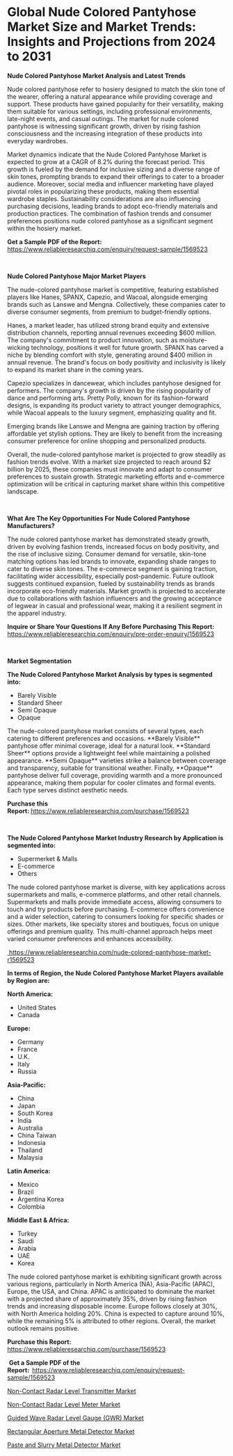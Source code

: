<p><h1>Global Nude Colored Pantyhose Market Size and Market Trends: Insights and Projections from 2024 to 2031</h1></p><p><strong>Nude Colored Pantyhose Market Analysis and Latest Trends</strong></p>
<p><p>Nude colored pantyhose refer to hosiery designed to match the skin tone of the wearer, offering a natural appearance while providing coverage and support. These products have gained popularity for their versatility, making them suitable for various settings, including professional environments, late-night events, and casual outings. The market for nude colored pantyhose is witnessing significant growth, driven by rising fashion consciousness and the increasing integration of these products into everyday wardrobes.</p><p>Market dynamics indicate that the Nude Colored Pantyhose Market is expected to grow at a CAGR of 8.2% during the forecast period. This growth is fueled by the demand for inclusive sizing and a diverse range of skin tones, prompting brands to expand their offerings to cater to a broader audience. Moreover, social media and influencer marketing have played pivotal roles in popularizing these products, making them essential wardrobe staples. Sustainability considerations are also influencing purchasing decisions, leading brands to adopt eco-friendly materials and production practices. The combination of fashion trends and consumer preferences positions nude colored pantyhose as a significant segment within the hosiery market.</p></p>
<p><strong>Get a Sample PDF of the Report:&nbsp;</strong> <a href="https://www.reliableresearchiq.com/enquiry/request-sample/1569523?utm_campaign=1578&utm_medium=2&utm_source=Github&utm_content=ia&utm_term=14102024&utm_id=nude-colored-pantyhose">https://www.reliableresearchiq.com/enquiry/request-sample/1569523</a></p>
<p>&nbsp;</p>
<p><strong>Nude Colored Pantyhose Major Market Players</strong></p>
<p><p>The nude-colored pantyhose market is competitive, featuring established players like Hanes, SPANX, Capezio, and Wacoal, alongside emerging brands such as Lanswe and Mengna. Collectively, these companies cater to diverse consumer segments, from premium to budget-friendly options.</p><p>Hanes, a market leader, has utilized strong brand equity and extensive distribution channels, reporting annual revenues exceeding $600 million. The company's commitment to product innovation, such as moisture-wicking technology, positions it well for future growth. SPANX has carved a niche by blending comfort with style, generating around $400 million in annual revenue. The brand's focus on body positivity and inclusivity is likely to expand its market share in the coming years.</p><p>Capezio specializes in dancewear, which includes pantyhose designed for performers. The company's growth is driven by the rising popularity of dance and performing arts. Pretty Polly, known for its fashion-forward designs, is expanding its product variety to attract younger demographics, while Wacoal appeals to the luxury segment, emphasizing quality and fit.</p><p>Emerging brands like Lanswe and Mengna are gaining traction by offering affordable yet stylish options. They are likely to benefit from the increasing consumer preference for online shopping and personalized products.</p><p>Overall, the nude-colored pantyhose market is projected to grow steadily as fashion trends evolve. With a market size projected to reach around $2 billion by 2025, these companies must innovate and adapt to consumer preferences to sustain growth. Strategic marketing efforts and e-commerce optimization will be critical in capturing market share within this competitive landscape.</p></p>
<p>&nbsp;</p>
<p><strong>What Are The Key Opportunities For Nude Colored Pantyhose Manufacturers?</strong></p>
<p><p>The nude colored pantyhose market has demonstrated steady growth, driven by evolving fashion trends, increased focus on body positivity, and the rise of inclusive sizing. Consumer demand for versatile, skin-tone matching options has led brands to innovate, expanding shade ranges to cater to diverse skin tones. The e-commerce segment is gaining traction, facilitating wider accessibility, especially post-pandemic. Future outlook suggests continued expansion, fueled by sustainability trends as brands incorporate eco-friendly materials. Market growth is projected to accelerate due to collaborations with fashion influencers and the growing acceptance of legwear in casual and professional wear, making it a resilient segment in the apparel industry.</p></p>
<p><strong>Inquire or Share Your Questions If Any Before Purchasing This Report:</strong> <a href="https://www.reliableresearchiq.com/enquiry/pre-order-enquiry/1569523?utm_campaign=1578&utm_medium=2&utm_source=Github&utm_content=ia&utm_term=14102024&utm_id=nude-colored-pantyhose">https://www.reliableresearchiq.com/enquiry/pre-order-enquiry/1569523</a></p>
<p>&nbsp;</p>
<p><strong>Market Segmentation</strong></p>
<p><strong>The Nude Colored Pantyhose Market Analysis by types is segmented into:</strong></p>
<p><ul><li>Barely Visible</li><li>Standard Sheer</li><li>Semi Opaque</li><li>Opaque</li></ul></p>
<p><p>The nude-colored pantyhose market consists of several types, each catering to different preferences and occasions. **Barely Visible** pantyhose offer minimal coverage, ideal for a natural look. **Standard Sheer** options provide a lightweight feel while maintaining a polished appearance. **Semi Opaque** varieties strike a balance between coverage and transparency, suitable for transitional weather. Finally, **Opaque** pantyhose deliver full coverage, providing warmth and a more pronounced appearance, making them popular for cooler climates and formal events. Each type serves distinct aesthetic needs.</p></p>
<p><strong>Purchase this Report:&nbsp;</strong><a href="https://www.reliableresearchiq.com/purchase/1569523?utm_campaign=1578&utm_medium=2&utm_source=Github&utm_content=ia&utm_term=14102024&utm_id=nude-colored-pantyhose">https://www.reliableresearchiq.com/purchase/1569523</a></p>
<p>&nbsp;</p>
<p><strong>The Nude Colored Pantyhose Market Industry Research by Application is segmented into:</strong></p>
<p><ul><li>Supermerket & Malls</li><li>E-commerce</li><li>Others</li></ul></p>
<p><p>The nude colored pantyhose market is diverse, with key applications across supermarkets and malls, e-commerce platforms, and other retail channels. Supermarkets and malls provide immediate access, allowing consumers to touch and try products before purchasing. E-commerce offers convenience and a wider selection, catering to consumers looking for specific shades or sizes. Other markets, like specialty stores and boutiques, focus on unique offerings and premium quality. This multi-channel approach helps meet varied consumer preferences and enhances accessibility.</p></p>
<p><a href="https://www.reliableresearchiq.com/nude-colored-pantyhose-market-r1569523?utm_campaign=1578&utm_medium=2&utm_source=Github&utm_content=ia&utm_term=14102024&utm_id=nude-colored-pantyhose">&nbsp;https://www.reliableresearchiq.com/nude-colored-pantyhose-market-r1569523</a></p>
<p><strong>In terms of Region, the Nude Colored Pantyhose Market Players available by Region are:</strong></p>
<p>
    <p> <strong> North America: </strong>
        <ul>
            <li>United States</li>
            <li>Canada</li>
        </ul>
        </p> 
    <p> <strong> Europe: </strong>
        <ul>
            <li>Germany</li>
            <li>France</li>
            <li>U.K.</li>
            <li>Italy</li>
            <li>Russia</li>
        </ul>
        </p> 
    <p> <strong> Asia-Pacific: </strong>
        <ul>
            <li>China</li>
            <li>Japan</li>
            <li>South Korea</li>
            <li>India</li>
            <li>Australia</li>
            <li>China Taiwan</li>
            <li>Indonesia</li>
            <li>Thailand</li>
            <li>Malaysia</li>
        </ul>
        </p> 
    <p> <strong> Latin America: </strong>
        <ul>
            <li>Mexico</li>
            <li>Brazil</li>
            <li>Argentina Korea</li>
            <li>Colombia</li>
        </ul>
        </p> 
    <p> <strong> Middle East & Africa: </strong>
        <ul>
            <li>Turkey</li>
            <li>Saudi</li>
            <li>Arabia</li>
            <li>UAE</li>
            <li>Korea</li>
        </ul>
    </p>
    </p>
<p><p>The nude colored pantyhose market is exhibiting significant growth across various regions, particularly in North America (NA), Asia-Pacific (APAC), Europe, the USA, and China. APAC is anticipated to dominate the market with a projected share of approximately 35%, driven by rising fashion trends and increasing disposable income. Europe follows closely at 30%, with North America holding 20%. China is expected to capture around 10%, while the remaining 5% is attributed to other regions. Overall, the market outlook remains positive.</p></p>
<p><strong>Purchase this Report: </strong><a href="https://www.reliableresearchiq.com/purchase/1569523?utm_campaign=1578&utm_medium=2&utm_source=Github&utm_content=ia&utm_term=14102024&utm_id=nude-colored-pantyhose">https://www.reliableresearchiq.com/purchase/1569523</a></p>
<p>&nbsp;<strong>Get a Sample PDF of the Report:&nbsp;&nbsp;</strong><a href="https://www.reliableresearchiq.com/enquiry/request-sample/1569523?utm_campaign=1578&utm_medium=2&utm_source=Github&utm_content=ia&utm_term=14102024&utm_id=nude-colored-pantyhose">https://www.reliableresearchiq.com/enquiry/request-sample/1569523</a></p>
<p><strong></strong></p>
<p><p><a href="https://www.linkedin.com/pulse/in-depth-analysis-global-non-contact-radar-level-transmitter-zpiue?trk=public_post_embed_feed-article-content&utm_campaign=1578&utm_medium=2&utm_source=Github&utm_content=ia&utm_term=14102024&utm_id=nude-colored-pantyhose">Non-Contact Radar Level Transmitter Market</a></p><p><a href="https://www.linkedin.com/pulse/mapping-non-contact-radar-level-meter-market-trends-challenges-tftme?trk=public_post_embed_feed-article-content&utm_campaign=1578&utm_medium=2&utm_source=Github&utm_content=ia&utm_term=14102024&utm_id=nude-colored-pantyhose">Non-Contact Radar Level Meter Market</a></p><p><a href="https://www.linkedin.com/pulse/guided-wave-radar-level-gauge-gwr-market-research-report-includes-lktmf?utm_campaign=1578&utm_medium=2&utm_source=Github&utm_content=ia&utm_term=14102024&utm_id=nude-colored-pantyhose">Guided Wave Radar Level Gauge (GWR) Market</a></p><p><a href="https://www.linkedin.com/pulse/rectangular-aperture-metal-detector-market-maturity-analysis-ofime?trk=public_post_embed_feed-article-content&utm_campaign=1578&utm_medium=2&utm_source=Github&utm_content=ia&utm_term=14102024&utm_id=nude-colored-pantyhose">Rectangular Aperture Metal Detector Market</a></p><p><a href="https://www.linkedin.com/pulse/exploring-paste-slurry-metal-detector-market-dynamics-global-xfb3f?utm_campaign=1578&utm_medium=2&utm_source=Github&utm_content=ia&utm_term=14102024&utm_id=nude-colored-pantyhose">Paste and Slurry Metal Detector Market</a></p></p>